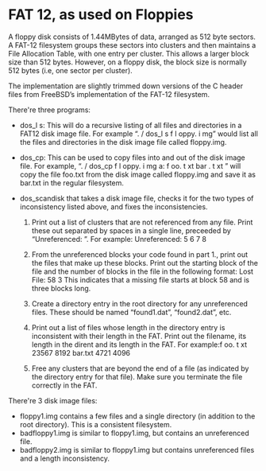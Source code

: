 # FAT 12, as used on Floppies
A floppy disk consists of 1.44MBytes of data, arranged as 512 byte sectors. 
A FAT-12 filesystem groups these sectors into clusters and then maintains a File Allocation Table, with one entry per cluster. This allows a larger block size than 512 bytes. However, on a floppy disk, the block size is normally 512 bytes (i.e, one sector per cluster).

The implementation are slightly trimmed down versions of the C header files from FreeBSD’s implementation of the FAT-12 filesystem.

There're three programs:
* dos_l s: This will do a recursive listing of all files and directories in a FAT12 disk image file.
For example “. / dos_l s f l oppy. i mg” would list all the files and directories in the disk image file called floppy.img.

* dos_cp: This can be used to copy files into and out of the disk image file.
For example, “. / dos_cp f l oppy. i mg a: f oo. t xt bar . t xt ” will copy the file foo.txt from the disk image called floppy.img and save it as bar.txt in the regular filesystem.

* dos_scandisk that takes a disk image file, checks it for the two types of inconsistency listed above, and fixes the inconsistencies.
  1. Print out a list of clusters that are not referenced from any file. Print these out separated by spaces in a single line, preceeded by “Unreferenced: ”. For example: Unreferenced: 5 6 7 8

  2. From the unreferenced blocks your code found in part 1., print out the files that make up these blocks. Print out the starting block of the file and the number of blocks in the file in the following format: Lost File: 58 3
  This indicates that a missing file starts at block 58 and is three blocks long.

  3. Create a directory entry in the root directory for any unreferenced files. These should be named “found1.dat”, “found2.dat”, etc.

  4. Print out a list of files whose length in the directory entry is inconsistent with their length in the FAT. Print out the filename, its length in the dirent and its length in the FAT. For example:f oo. t xt 23567 8192 bar.txt 4721 4096

  5. Free any clusters that are beyond the end of a file (as indicated by the directory entry for that file). Make sure you terminate the file correctly in the FAT.

There're 3 disk image files:
* floppy1.img contains a few files and a single directory (in addition to the root directory). This is a consistent filesystem.
* badfloppy1.img is similar to floppy1.img, but contains an unreferenced file.
* badfloppy2.img is similar to floppy1.img but contains unreferenced files and a length inconsistency.
